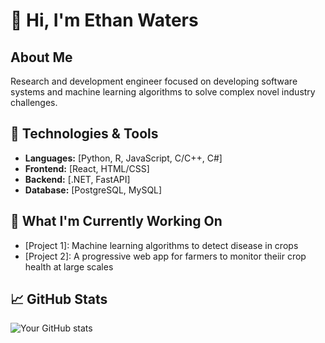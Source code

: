 # 👋 Hi, I'm Ethan Waters

## About Me
Research and development engineer focused on developing software systems and machine learning algorithms to solve complex novel industry challenges.

## 🔧 Technologies & Tools
- **Languages:** [Python, R, JavaScript, C/C++, C#]
- **Frontend:** [React, HTML/CSS]
- **Backend:** [.NET, FastAPI]
- **Database:** [PostgreSQL, MySQL]

## 🚀 What I'm Currently Working On
- [Project 1]: Machine learning algorithms to detect disease in crops
- [Project 2]: A progressive web app for farmers to monitor theiir crop health at large scales

## 📈 GitHub Stats
![Your GitHub stats](https://github-readme-stats.vercel.app/api?username=EthanWaters&show_icons=true&theme=radical)
